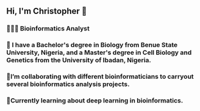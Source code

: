 ## Hi, I'm Christopher 👋

### 👨🏾‍💻 Bioinformatics Analyst

### 🧬 I have a Bachelor's degree in Biology from Benue State University, Nigeria, and a Master's degree in Cell Biology and Genetics from the University of Ibadan, Nigeria.

### 🤝I’m collaborating with different bioinformaticians to carryout several bioinformatics analysis projects.

### 🧠Currently learning about deep learning in bioinformatics.

